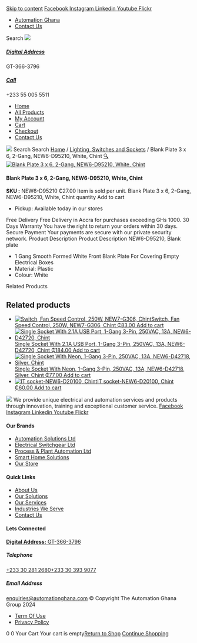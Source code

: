[Skip to content](https://store.automationghana.com/product/blank-plate-1-gang-white/#content)
[ Facebook ](https://www.facebook.com/automationgh/) [ Instagram ](https://www.instagram.com/automationgh/) [ Linkedin ](https://www.linkedin.com/company/the-automation-ghana-limited/) [ Youtube ](https://www.youtube.com/channel/UCurrRDUSm5oIW39VXjn1u0w) [ Flickr ](https://www.flickr.com/photos/181794037@N07/)
  * [ Automation Ghana ](https://automationghana.com)
  * [ Contact Us ](https://store.automationghana.com/contact/)


Search
[ ![](https://store.automationghana.com/wp-content/uploads/2024/04/Website-TAGG-Logo-BLUE.png) ](https://store.automationghana.com/)
[ ](https://maps.app.goo.gl/m4xeaagWCNbLk4jM6)
#####  [ Digital Address ](https://maps.app.goo.gl/m4xeaagWCNbLk4jM6)
GT-366-3796 
[ ](tel:+233550055511)
#####  [ Call ](tel:+233550055511)
+233 55 005 5511 
  * [Home](https://store.automationghana.com/)
  * [All Products](https://store.automationghana.com/shop/)
  * [My Account](https://store.automationghana.com/my-account/)
  * [Cart](https://store.automationghana.com/cart/)
  * [Checkout](https://store.automationghana.com/checkout/)
  * [Contact Us](https://store.automationghana.com/contact/)


[![](https://store.automationghana.com/wp-content/uploads/2024/04/AutomationGhana_logo_white.png)](https://store.automationghana.com)
Search
Search
[Home](https://store.automationghana.com) / [Lighting, Switches and Sockets](https://store.automationghana.com/product-category/lighting-switches-and-sockets/) / Blank Plate 3 x 6, 2-Gang, NEW6-D95210, White, Chint
[🔍](https://store.automationghana.com/product/blank-plate-1-gang-white/)
[![Blank Plate 3 x 6, 2-Gang, NEW6-D95210, White, Chint](https://store.automationghana.com/wp-content/uploads/2021/10/Blank-plate.jpg)](https://store.automationghana.com/wp-content/uploads/2021/10/Blank-plate.jpg)
####  Blank Plate 3 x 6, 2-Gang, NEW6-D95210, White, Chint 
**SKU :** NEW6-D95210 
₵27.00
Item is sold per unit.
Blank Plate 3 x 6, 2-Gang, NEW6-D95210, White, Chint quantity
Add to cart
  * Pickup: Available today in our stores


Free Delivery 
Free Delivery in Accra for purchases exceeding GHs 1000. 
30 Days Warranty 
You have the right to return your orders within 30 days. 
Secure Payment 
Your payments are secure with our private security network. 
Product Description
Product Description
NEW6-D95210, Blank plate 
  * 1 Gang Smooth Formed White Front Blank Plate For Covering Empty Electrical Boxes
  * Material: Plastic
  * Colour: White


Related Products 
## Related products
  * [![Switch, Fan Speed Control, 250W, NEW7-G306, Chint](https://store.automationghana.com/wp-content/uploads/2020/04/fan-speed-300x300.jpg)Switch, Fan Speed Control, 250W, NEW7-G306, Chint ₵83.00 ](https://store.automationghana.com/product/switch-new7-g306-chint/)
[Add to cart](https://store.automationghana.com/product/blank-plate-1-gang-white/?add-to-cart=1538)
  * [![Single Socket With 2.1A USB Port, 1-Gang 3-Pin, 250VAC, 13A, NEW6-D42720, Chint](https://store.automationghana.com/wp-content/uploads/2020/04/NEW6-D42720-300x300.jpg)Single Socket With 2.1A USB Port, 1-Gang 3-Pin, 250VAC, 13A, NEW6-D42720, Chint ₵184.00 ](https://store.automationghana.com/product/single-socket-new6-d42720-chint/)
[Add to cart](https://store.automationghana.com/product/blank-plate-1-gang-white/?add-to-cart=1531)
  * [![Single Socket With Neon, 1-Gang 3-Pin, 250VAC, 13A, NEW6-D42718, Silver, Chint](https://store.automationghana.com/wp-content/uploads/2020/04/1-gang-silver-socket-300x300.jpg)Single Socket With Neon, 1-Gang 3-Pin, 250VAC, 13A, NEW6-D42718, Silver, Chint ₵77.00 ](https://store.automationghana.com/product/single-socket-new6-d42718-chint/)
[Add to cart](https://store.automationghana.com/product/blank-plate-1-gang-white/?add-to-cart=1530)
  * [![IT socket-NEW6-D20100, Chint](https://store.automationghana.com/wp-content/uploads/2020/04/DATA-Socket-1-1-300x300.jpg)IT socket-NEW6-D20100, Chint ₵60.00 ](https://store.automationghana.com/product/it-socket-new6-d20100-chint/)
[Add to cart](https://store.automationghana.com/product/blank-plate-1-gang-white/?add-to-cart=1515)


![](https://store.automationghana.com/wp-content/uploads/2024/04/AutomationGhana_logo_white.png)
We provide unique electrical and automation services and products through innovation, training and exceptional customer service.
[ Facebook ](https://www.facebook.com/automationgh/) [ Instagram ](https://www.instagram.com/automationgh/) [ Linkedin ](https://www.linkedin.com/company/the-automation-ghana-limited/) [ Youtube ](https://www.youtube.com/channel/UCurrRDUSm5oIW39VXjn1u0w) [ Flickr ](https://www.flickr.com/photos/181794037@N07/)
#### Our Brands
  * [ Automation Solutions Ltd ](https://store.automationghana.com/product/blank-plate-1-gang-white/)
  * [ Electrical Switchgear Ltd ](https://store.automationghana.com/product/blank-plate-1-gang-white/)
  * [ Process & Plant Automation Ltd ](https://store.automationghana.com/product/blank-plate-1-gang-white/)
  * [ Smart Home Solutions ](https://store.automationghana.com/product/blank-plate-1-gang-white/)
  * [ Our Store ](https://store.automationghana.com/product/blank-plate-1-gang-white/)


#### Quick Links
  * [ About Us ](https://store.automationghana.com/product/blank-plate-1-gang-white/)
  * [ Our Solutions ](https://store.automationghana.com/product/blank-plate-1-gang-white/)
  * [ Our Services ](https://store.automationghana.com/product/blank-plate-1-gang-white/)
  * [ Industries We Serve ](https://store.automationghana.com/product/blank-plate-1-gang-white/)
  * [ Contact Us ](https://store.automationghana.com/product/blank-plate-1-gang-white/)


#### Lets Connected
[**Digital Address:** GT-366-3796](https://maps.app.goo.gl/m4xeaagWCNbLk4jM6)
#####  Telephone 
[ +233 30 281 2680](tel:+233302812680)[+233 30 393 9077](https://store.automationghana.com/product/blank-plate-1-gang-white/+233303939077)
#####  Email Address 
enquiries@automationghana.com 
© Copyright The Automation Ghana Group 2024
  * [ Term Of Use ](https://store.automationghana.com/product/blank-plate-1-gang-white/)
  * [ Privacy Policy ](https://store.automationghana.com/product/blank-plate-1-gang-white/)


0
0
Your Cart
Your cart is empty[Return to Shop](https://store.automationghana.com/shop/)
[Continue Shopping](https://store.automationghana.com/product/blank-plate-1-gang-white/)

